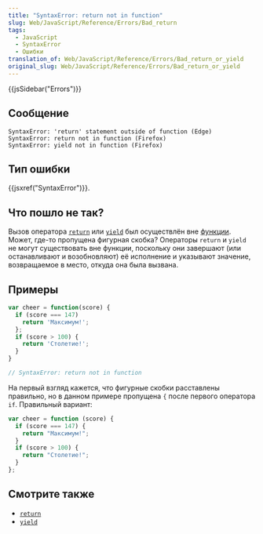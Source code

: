 ```yaml
---
title: "SyntaxError: return not in function"
slug: Web/JavaScript/Reference/Errors/Bad_return
tags:
  - JavaScript
  - SyntaxError
  - Ошибки
translation_of: Web/JavaScript/Reference/Errors/Bad_return_or_yield
original_slug: Web/JavaScript/Reference/Errors/Bad_return_or_yield
---
```


{{jsSidebar("Errors")}}

## Сообщение

```
SyntaxError: 'return' statement outside of function (Edge)
SyntaxError: return not in function (Firefox)
SyntaxError: yield not in function (Firefox)
```

## Тип ошибки

{{jsxref("SyntaxError")}}.

## Что пошло не так?

Вызов оператора [`return`](/ru/docs/Web/JavaScript/Reference/Statements/return) или [`yield`](/ru/docs/Web/JavaScript/Reference/Operators/yield) был осуществлён вне [функции](/ru/docs/Web/JavaScript/Guide/Functions). Может, где-то пропущена фигурная скобка? Операторы `return` и `yield` не могут существовать вне функции, поскольку они завершают (или останавливают и возобновляют) её исполнение и указывают значение, возвращаемое в место, откуда она была вызвана.

## Примеры

```js example-bad
var cheer = function(score) {
  if (score === 147)
    return 'Максимум!';
  };
  if (score > 100) {
    return 'Столетие!';
  }
}

// SyntaxError: return not in function
```

На первый взгляд кажется, что фигурные скобки расставлены правильно, но в данном примере пропущена `{` после первого оператора `if`. Правильный вариант:

```js example-good
var cheer = function (score) {
  if (score === 147) {
    return "Максимум!";
  }
  if (score > 100) {
    return "Столетие!";
  }
};
```

## Смотрите также

- [`return`](/ru/docs/Web/JavaScript/Reference/Statements/return)
- [`yield`](/ru/docs/Web/JavaScript/Reference/Operators/yield)
